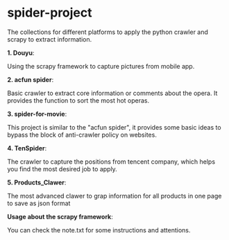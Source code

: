 # spider-project

The collections for different platforms to apply the python crawler and scrapy to extract information.

**1. Douyu**:

Using the scrapy framework to capture pictures from mobile app.

**2. acfun spider**:

Basic crawler to extract core information or comments about the opera.
It provides the function to sort the most hot operas.

**3. spider-for-movie**:

This project is similar to the "acfun spider", it provides some basic ideas to bypass the block of anti-crawler policy on websites.

**4. TenSpider**:

The crawler to capture the positions from tencent company, which helps you find the most desired job to apply.

**5. Products_Clawer**:

The most advanced clawer to grap information for all products in one page to save as json format



**Usage about the scrapy framework**:

You can check the note.txt for some instructions and attentions.

